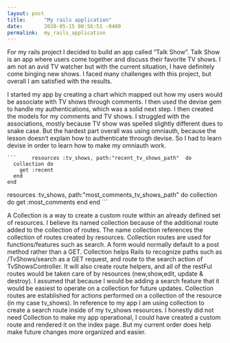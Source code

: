 ```yaml
---
layout: post
title:      "My rails application"
date:       2020-05-15 08:56:51 -0400
permalink:  my_rails_application
---
```



For my rails project I decided to build an app called “Talk Show”. Talk Show is an app where users come together and discuss their favorite TV shows. I am not an avid TV watcher but with the current situation, I have definitely come binging new shows. I faced many challenges with this project, but overall I am satisfied with the results.

  I started my app by creating a chart which mapped out how my users would be associate with TV shows through comments. I then used the devise gem to handle my authentications, which was a solid next step. I then created the models for my comments and TV shows. I struggled with the associations, mostly because TV show was spelled slightly different dues to snake case. But the hardest part overall was using omniauth, because the lesson doesn’t explain how to authenticate through devise. So I had to learn devise in order to learn how to make my omniauth work. 
	
	```     resources :tv_shows, path:"recent_tv_shows_path"  do 
      collection do 
        get :recent
      end 
    end
   resources :tv_shows, path:"most_comments_tv_shows_path"  do 
      collection do 
        get :most_comments
      end 
    end
		```

A Collection is a way to create a custom route within an already defined set of resources. I believe its named collection because of the additional route added to the collection of routes. The name collection references the collection of routes created by resources. Collection routes are used for functions/features such as search. A form would normally default to a post method rather than a GET. Collection helps Rails to recognize paths such as /TvShows/search as a GET request, and route to the search action of TvShowsController. It will also create route helpers, and all of the restFul routes would be taken care of by resources (new,show,edit, update & destroy). I assumed that because I would be adding a search feature that it would be easiest to operate on a collection for future updates. Collection routes are established for actions performed on a collection of the resource (in my case tv_shows). In reference to my app I am using collection to create a search route inside of my tv_shows resources. I honestly did not need Collection to make my app operational, I could have created a custom route and rendered it on the index page. But my current order does help make future changes more organized and easier.

